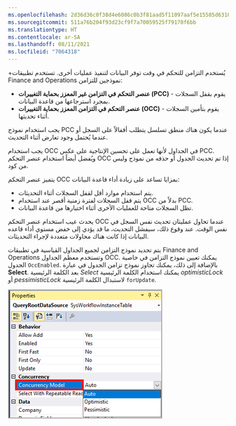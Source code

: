 ```yaml
---
ms.openlocfilehash: 2d36d36c0f38d4e6086c0b3f81aad5f11097aaf5e15585d6310482c3fb2ea28a
ms.sourcegitcommit: 511a76b204f93d23cf9f7a70059525f79170f6bb
ms.translationtype: HT
ms.contentlocale: ar-SA
ms.lasthandoff: 08/11/2021
ms.locfileid: "7064318"
---
```

+يُستخدم التزامن للتحكم في وقت توفر البيانات لتنفيذ عمليات أخرى. تستخدم تطبيقات Finance and Operations نموذجين للتزامن:

-   **عنصر التحكم في التزامن غير المعزز بحماية التغييرات (PCC)** - يقوم بقفل السجلات بمجرد استرجاعها من قاعدة البيانات.
-   **عنصر التحكم في التزامن المعزز بحماية التغييرات (OCC)** - يقوم بتأمين السجلات أثناء تحديثها.

يجب استخدام نموذج PCC عندما يكون هناك منطق تسلسل يتطلب أقفالاً على السجل أو عندما يُحتمل وجود تعارض أثناء التحديث.

يجب استخدام OCC في الجداول لأنها تعمل على تحسين الإنتاجية على عكس PCC. ويُفضل أيضاً استخدام عنصر التحكم OCC إذا تم تحديث الجدول أو حذفه من نموذج وليس من كود.
 
يتميز عنصر التحكم OCC بمزايا تساعد على زيادة أداء قاعدة البيانات:

-   يتم استخدام موارد أقل لقفل السجلات أثناء التحديثات.
-   يتم قفل السجلات لفترة زمنية أقصر عند استخدام OCC بدلاً من PCC.
-   تظل السجلات متاحة للعمليات الأخرى أثناء اختيارها من قاعدة البيانات.

يحدث عيب استخدام عنصر التحكم OCC عندما تحاول عمليتان تحديث نفس السجل في نفس الوقت. عند وقوع ذلك، سيفشل التحديث، ما قد يؤدي إلى خفض مستوي أداء قاعده البيانات إذا كانت هناك محاولات متعددة لإجراء التحديثات.

يتم تحديد نموذج التزامن لجميع الجداول القياسية في تطبيقات Finance and Operations وتستخدم معظم الجداول OCC. يمكنك تعيين نموذج التزامن في خاصية الجدول `OccEnabled`. بالإضافة إلى ذلك، يمكنك تجاوز نموذج تزامن الجدول في عبارة **Select**. بعد الكلمة الرئيسية *Select* يمكنك استخدام الكلمة الرئيسية *optimisticLock* أو *pessimisticLock* لاستبدال الكلمة الرئيسية `forUpdate`.

![لقطة شاشة لصفحة الخصائص، مع إبراز القائمة المنسدلة لنموذج التزامن.](../media/concurrency-1.png)

